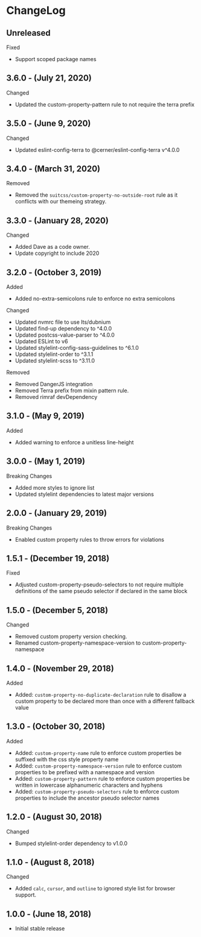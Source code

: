 # ChangeLog

## Unreleased

Fixed

* Support scoped package names

## 3.6.0 - (July 21, 2020)

Changed

* Updated the custom-property-pattern rule to not require the terra prefix

## 3.5.0 - (June 9, 2020)

Changed

* Updated eslint-config-terra to @cerner/eslint-config-terra v^4.0.0

## 3.4.0 - (March 31, 2020)

Removed

* Removed the `suitcss/custom-property-no-outside-root` rule as it conflicts with our themeing strategy.

## 3.3.0 - (January 28, 2020)

Changed

* Added Dave as a code owner.
* Update copyright to include 2020

## 3.2.0 - (October 3, 2019)

Added

* Added no-extra-semicolons rule to enforce no extra semicolons

Changed

* Updated nvmrc file to use lts/dubnium
* Updated find-up dependency to ^4.0.0
* Updated postcss-value-parser to ^4.0.0
* Updated ESLint to v6
* Updated stylelint-config-sass-guidelines to ^6.1.0
* Updated stylelint-order to ^3.1.1
* Updated stylelint-scss to ^3.11.0

Removed

* Removed DangerJS integration
* Removed Terra prefix from mixin pattern rule.
* Removed rimraf devDependency

## 3.1.0 - (May 9, 2019)

Added

* Added warning to enforce a unitless line-height

## 3.0.0 - (May 1, 2019)

Breaking Changes

* Added more styles to ignore list
* Updated stylelint dependencies to latest major versions

## 2.0.0 - (January 29, 2019)

Breaking Changes

* Enabled custom property rules to throw errors for violations

## 1.5.1 - (December 19, 2018)

Fixed

* Adjusted custom-property-pseudo-selectors to not require multiple definitions of the same pseudo selector if declared in the same block

## 1.5.0 - (December 5, 2018)

Changed

* Removed custom property version checking.
* Renamed custom-property-namespace-version to custom-property-namespace

## 1.4.0 - (November 29, 2018)

Added

* Added: `custom-property-no-duplicate-declaration` rule to disallow a custom property to be declared more than once with a different fallback value

## 1.3.0 - (October 30, 2018)

Added

* Added: `custom-property-name` rule to enforce custom properties be suffixed with the css style property name
* Added: `custom-property-namespace-version` rule to enforce custom properties to be prefixed with a namespace and version
* Added: `custom-property-pattern` rule to enforce custom properties be written in lowercase alphanumeric characters and hyphens
* Added: `custom-property-pseudo-selectors` rule to enforce custom properties to include the ancestor pseudo selector names

## 1.2.0 - (August 30, 2018)

Changed

* Bumped stylelint-order dependency to v1.0.0

## 1.1.0 - (August 8, 2018)

Changed

* Added `calc`, `cursor`, and `outline` to ignored style list for browser support.

## 1.0.0 - (June 18, 2018)

* Initial stable release
